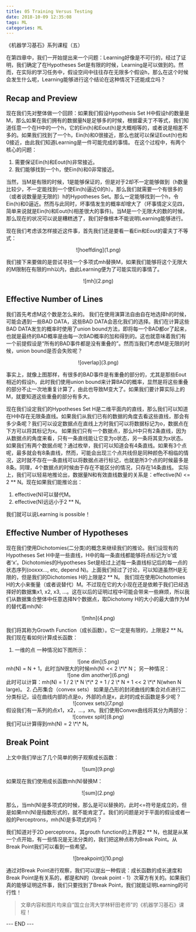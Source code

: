 ```yaml
---
title: 05 Training Versus Testing
date: 2018-10-09 12:35:08
tags: ML
categories: ML
---
```



《机器学习基石》系列课程（五）

在第四章中，我们一开始提出来一个问题：Learning好像是不可行的，经过了证明，我们确定了在Hypotheses Set是有限的时候，Learning是可以做到的。然而，在实际的学习任务中，假设空间中往往存在无限多个假设h，那么在这个时候会发生什么呢，Learning能够进行这个结论在这种情况下还能成立吗？
<!-- more -->

## Recap and Preview
现在我们先对整体做一个回顾：如果我们假设Hypothesis Set H中假设h的数量是M，那么如果在我们拥有的数据量N是足够多的时候，根据霍夫丁不等式，我们知道任意一个在H中的一个h，它的Ein(h)和Eout(h)是大概相等的，或者说是相差不多的。如果我们找到了一个h，Ein(h)和0很接近，那么也就可以保证Eout(h)也和0接近，由此我们知道Learning是一件可能完成的事情。
在这个过程中，有两个核心的问题：

1. 需要保证Ein(h)和Eout(h)非常接近。
2. 我们能够找到一个h，使Ein(h)和0非常接近。

当然，当M是有限的时候，1是能够保证的，但是对于2却不一定能够做到（h数量比较少，不一定能找到一个使Ein(h)逼近0的h）。那么我们就需要一个有很多的（或者说数量是无限的）h的Hypotheses Set。那么一定能够找到一个h，令Ein(h)和0逼近。然而与此同时，坏事情发生的概率却增大了（坏事情定义见四，简单来说就是Ein(h)和Eout(h)相差很大的事件)。当M是一个无限大的数的时候，那么现在的状况可以说是糟糕透了，我们好像根本不能说明Learning能够进行。

现在我们考虑该怎样接近这件事，首先我们还是要看一看Ein和Eout的霍夫丁不等式：

<div align=center> ![hoeffding](1.png) </div>

我们接下来要做的是尝试寻找一个多项式mh替换M，如果我们能够将这个无限大的M限制在有限的mh以内，由此Learning便为了可能实现的事情了。

<div align=center> ![mh](2.png) </div>

## Effective Number of Lines
我们首先考虑M这个数是怎么来的。
我们在使用演算法自由自在地选择h的时候，可能会遇到一些BAD DATA，这些BAD DATA会恶化我们的选择。我们在计算这些BAD DATA发生的概率时使用了union bound方法，即将每一个BAD都or了起来，也就是最终的BAD概率是由每一次BAD概率的加和得到的。这也就意味着我们有一个前提假设是“所有的BAD事件都是没有重叠的”。然而当我们考虑M是无限的时候，union bound是否会失败呢？

<div align=center> ![overlap](3.png) </div>

事实上，就像上图那样，有很多的BAD事件是有重叠的部分的，尤其是那些Eout相近的假设h，此时我们使用union bound来计算BAD的概率，显然是将这些重叠的部分不止一次地重复计算了，由此也导致M变大了。如果我们要计算实际上的M，就要知道这些重叠的部分有多大。

现在我们设定我们的Hypotheses Set H是二维平面内的直线，那么我们可以知道在H中存在无限条直线。如果我们从我们已有的数据的角度去看这些直线，那会有多少条呢？我们可以设定数据点在直线上方时我们可以将数据标记为o，数据点在下方可以将其标记为x。
如果我们只有一个数据点，那么H中只有2条直线，因为从数据点的角度来看，只有一条直线能让它变为o状态，另一条将其变为x状态。如果我们有两个数据点呢？通过枚举，我们可以知道会有4条直线。如果有3个点呢，最多就会有8条直线，然而，可能会出现三个点共线但是同种颜色不相临的情况，这时就不存在一条直线可以将数据点进行标记，也就是所3个点的时候最多是8条。同理，4个数据点的时候由于存在不能区分的情况，只存在14条直线。
实际上，我们可以轻易地推论出，数据量N和有效直线数量的关系是：effective(N) <= 2 \*\* N。现在如果我们能推论出：

1. effective(N)可以替代M。
2. effective(N)远远小于2 \*\* N。

我们就可以说Learning is possible！

## Effective Number of Hypotheses

现在我们使用Dichotomies(二分类)的概念来继续我们的推论。我们设现有的Hypotheses Set H中是一些直线，H中的每一条直线都能够将点标记为‘o’或者‘x’。Dichotomies的Hypotheses Set是经过上述每一条直线标记后的每一点的状态序列(ooxxx..., etc, depend N)。上面我们经过了讨论，可以知道虽然H是无限的，但是我们的Dichotomies H的上限是2 \*\* N。
我们现在使用Dichotomies H的大小来衡量（或者说替代）M。不过现在它的大小现在还是依赖于我们已经选择好的数据集x1, x2, x3, ...。这在以后的证明过程中可能会带来一些麻烦，所以我们从数据集合整体中任意选择N个数据点，取Dichotomy H的大小的最大值作为M的替代着mh(N):

<div align=center> ![mhn](4.png) </div>

我们将其称为Growth Function（成长函数）。它一定是有限的，上限是2 \*\* N。我们现在看如何计算成长函数：
1. 一维的点
一种情况如下图所示：
<div align=center> ![one dim](5.png) </div>
mh(N) = N + 1，此时当N很大的时候mh(N) << 2 \*\* N；
另一种情况：
<div align=center> ![one dim another](6.png) </div>
此时可以计算：mh(N) = 1 / 2 \* N \*\* 2 + 1 / 2 \* N + 1 << 2 \*\* N(when N large)。
2. 凸形集合（convex sets）
如果是凸形的封闭曲线的集合对点进行二分类标记，设在曲线内部的点是o，外部的点是x，此时的成长函数是多少呢？
<div align=center> ![convex sets](7.png) </div>
假设我们有一系列的点x1，x2，...，xn。我们使用Convex曲线将其分为两部分：
<div align=center> ![convex split](8.png) </div>
我们可以计算得到mh(N) = 2 \*\* N。

## Break Point
上文中我们举出了几个简单的例子观察成长函数：

<div align=center> ![sum](9.png) </div>

如果现在我们使用成长函数mh(N)替换M：

<div align=center> ![sum](2.png) </div>

那么，当mh(N)是多项式的时候，那么是可以替换的，此时<=符号是成立的，但是如果mh(N)是指数形式的，就不能肯定了。我们的问题是对于平面的假设或者一般的Perceptrons，mh(N)是多项式的吗？

我们知道对于2D perceptrons，其grouth function的上界是2 \*\* N，也就是从某一个点开始，有一些情况是无法分类的，我们把这种点称为Break Point。从Break Point我们可以看到一些希望。

<div align=center> ![breakpoint](10.png) </div>

通过对Break Point进行观察，我们可以提出一种假说：成长函数的成长速度和Break Point是有关系的，都是和N的（break point - 1）次幂方有关的。如果我们真的能够证明这件事，我们只要找到了Break Point，我们就能证明Learning的可行性！


> 文章内容和图片均来自“国立台湾大学林轩田老师”的《机器学习基石》课程！

--- END --- 